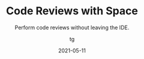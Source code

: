 ---
date: 2021-05-11
title: Code Reviews with Space
technologies: []
topics: [latest]
author: tg
subtitle: Perform code reviews without leaving the IDE. 
thumbnail: ./thumbnail.png
cardThumbnail: ./card.png
shortVideo:
  poster: ./tip.png
  url: https://youtu.be/NGbM6tM0tvo
longVideo:
  poster: ./poster_long.png
  url: https://youtu.be/z1RnxBvF2Xk
leadin: |
  The bundled plugin for [JetBrains Space](https://www.jetbrains.com/space/) is really helpful for code reviews. You can perform the whole review, as an author or reviewer, inside the IDE.

  Open the Space Code Reviews tool window to see a list of reviews that need your attention. There are a number of pre-set searches here, for example you can look at all the closed reviews.

  You can see the review title, the authors and reviewers. You can see the files that were changed. The editor shows the history of the review, with the commits that were added, the changes to the review, any commit-level comments, any line-level comments, and the status of the discussions.

  You can make changes to the review in the editor, and reply to anything that needs your attention. Space code reviews are shaped like a series of conversations, so you can start threads on anything in the history, or "chat" any of your thoughts.

  There's a [more detailed walk through of code reviews](https://blog.jetbrains.com/space/2021/04/07/space-code-reviews-in-intellij-idea-2021-1/) on the blog, and you can see more tips and tricks for working with Space in the [Space Guide](https://www.jetbrains.com/space/guide/).

---